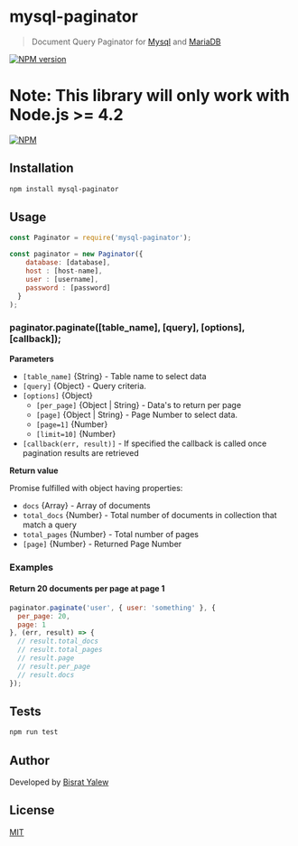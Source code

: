 
# mysql-paginator

> Document Query Paginator for  [Mysql](https://www.mysql.com) and [MariaDB](http://mariadb.org)

[![NPM version](https://img.shields.io/npm/v/mysql-paginator.svg)](https://npmjs.org/package/mysql-paginator)

**Note:** This library will only work with Node.js >= 4.2
=======
[![NPM](https://nodei.co/npm/mysql-paginator.png?downloads=true&downloadRank=true&stars=true)](https://nodei.co/npm/mysql-paginator/)


## Installation

```sh
npm install mysql-paginator
```

## Usage

```js
const Paginator = require('mysql-paginator');

const paginator = new Paginator({
    database: [database],
    host : [host-name],
    user : [username],
    password : [password]
  }    
);
```

### paginator.paginate([table_name], [query], [options], [callback]);

**Parameters**

* `[table_name]` {String} - Table name to select data
* `[query]` {Object} - Query criteria.
* `[options]` {Object}
  - `[per_page]` {Object | String} - Data's to return per page 
  - `[page]` {Object | String} - Page Number to select data. 
  - `[page=1]` {Number}
  - `[limit=10]` {Number}
* `[callback(err, result)]` - If specified the callback is called once pagination results are retrieved

**Return value**

Promise fulfilled with object having properties:
* `docs` {Array} - Array of documents
* `total_docs` {Number} - Total number of documents in collection that match a query
* `total_pages` {Number} - Total number of pages
* `[page]` {Number} - Returned Page Number

### Examples

#### Return 20 documents per page at page 1

```js
paginator.paginate('user', { user: 'something' }, { 
  per_page: 20, 
  page: 1  
}, (err, result) => {
  // result.total_docs
  // result.total_pages
  // result.page
  // result.per_page
  // result.docs  
});
```

## Tests

```sh
npm run test
```

## Author
Developed by [Bisrat Yalew](https://t.me/bisratyalew)

## License
[MIT](LICENSE)
